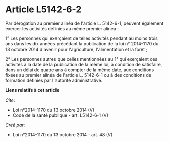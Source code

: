 # Article L5142-6-2

Par dérogation au premier alinéa de l'article L. 5142-6-1, peuvent également exercer les activités définies au même premier
alinéa : 

1° Les personnes qui exerçaient de telles activités pendant au moins trois ans dans les dix années précédant la publication
de la loi n° 2014-1170 du 13 octobre 2014 d'avenir pour l'agriculture, l'alimentation et la forêt ; 

2° Les personnes autres que celles mentionnées au 1° qui exerçaient ces activités à la date de la publication de la même loi,
à condition de satisfaire, dans un délai de quatre ans à compter de la même date, aux conditions fixées au premier alinéa de
l'article L. 5142-6-1 ou à des conditions de formation définies par l'autorité administrative.

**Liens relatifs à cet article**

_Cite_:

  - Loi n°2014-1170 du 13 octobre 2014 (V)
  - Code de la santé publique - art. L5142-6-1 (V)

_Créé par_:

  - Loi n°2014-1170 du 13 octobre 2014 - art. 48 (V)
